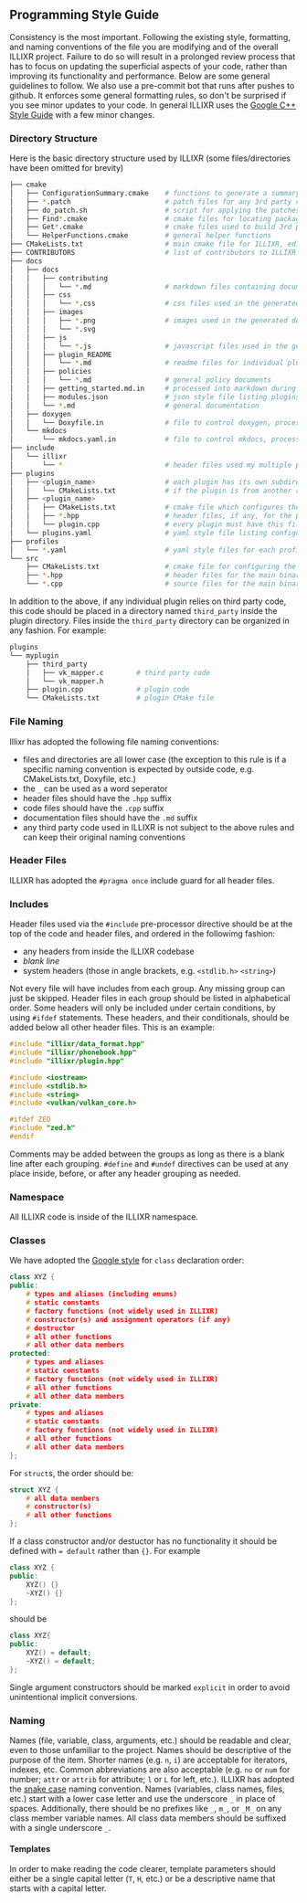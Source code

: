 ## Programming Style Guide

Consistency is the most important. Following the existing style, formatting, and naming conventions of the file you are modifying and of the overall ILLIXR project. Failure to do so will result in a prolonged review process that has to focus on updating the superficial aspects of your code, rather than improving its functionality and performance. Below are some general guidelines to follow. We also use a pre-commit bot that runs after pushes to github. It enforces some general formatting rules, so don't be surprised if you see minor updates to your code. In general ILLIXR uses the [Google C++ Style Guide][3] with a few minor changes.

### Directory Structure

Here is the basic directory structure used by ILLIXR (some files/directories have been omitted for brevity)

```bash
├── cmake
│   ├── ConfigurationSummary.cmake    # functions to generate a summary after a cmake configuration run
│   ├── *.patch                       # patch files for any 3rd party code
│   ├── do_patch.sh                   # script for applying the patches
│   ├── Find*.cmake                   # cmake files for locating packages that do not have one installed by a repo
│   ├── Get*.cmake                    # cmake files used to build 3rd party packages
│   └── HelperFunctions.cmake         # general helper functions
├── CMakeLists.txt                    # main cmake file for ILLIXR, edit with caution
├── CONTRIBUTORS                      # list of contributors to ILLIXR
├── docs
│   ├── docs
│   │   ├── contributing
│   │   │   └── *.md                  # markdown files containing documentation on how to contribute to ILLIXR
│   │   ├── css
│   │   │   └── *.css                 # css files used in the generated HTML documentation
│   │   ├── images
│   │   │   ├── *.png                 # images used in the generated documentation
│   │   │   └── *.svg
│   │   ├── js
│   │   │   └── *.js                  # javascript files used in the generated HTML documentation
│   │   ├── plugin_README
│   │   │   └── *.md                  # readme files for individual plugins
│   │   ├── policies
│   │   │   └── *.md                  # general policy documents
│   │   ├── getting_started.md.in     # processed into markdown during cmake documentation build
│   │   ├── modules.json              # json style file listing plugins and any 3rd party dependencies
│   │   └── *.md                      # general documentation
│   ├── doxygen
│   │   └── Doxyfile.in               # file to control doxygen, processed during cmake configuration
│   └── mkdocs
│       └── mkdocs.yaml.in            # file to control mkdocs, processed during cmake configuration
├── include
│   └── illixr
│       └── *                         # header files used my multiple plugins or the main binary
├── plugins
│   ├── <plugin_name>                 # each plugin has its own subdirectory
│   │   └── CMakeLists.txt            # if the plugin is from another repository, then only this file is needed
│   ├── <plugin_name>
│   │   ├── CMakeLists.txt            # cmake file which configures the build for this plugin
│   │   ├── *.hpp                     # header files, if any, for the plugin
│   │   └── plugin.cpp                # every plugin must have this file which contains the code for the plugin
│   └── plugins.yaml                  # yaml style file listing configurations and plugins
├── profiles
│   └── *.yaml                        # yaml style files for each profile, these are auto-generated
└── src
    ├── CMakeLists.txt                # cmake file for configuring the build of the main binary
    ├── *.hpp                         # header files for the main binary
    └── *.cpp                         # source files for the main binary

```

In addition to the above, if any individual plugin relies on third party code, this code should be placed in a directory named `third_party` inside the plugin directory. Files inside the `third_party` directory can be organized in any fashion. For example:

```bash
plugins
└── myplugin
    ├── third_party
    │   ├── vk_mapper.c        # third party code
    │   └── vk_mapper.h
    ├── plugin.cpp             # plugin code
    └── CMakeLists.txt         # plugin CMake file
```

### File Naming

Illixr has adopted the following file naming conventions:

  - files and directories are all lower case (the exception to this rule is if a specific naming convention is expected by outside code, e.g. CMakeLists.txt, Doxyfile, etc.)
  - the `_` can be used as a word seperator
  - header files should have the `.hpp` suffix
  - code files should have the `.cpp` suffix
  - documentation files should have the `.md` suffix
  - any third party code used in ILLIXR is not subject to the above rules and can keep their original naming conventions

### Header Files

ILLIXR has adopted the `#pragma once` include guard for all header files.

### Includes

Header files used via the `#include` pre-processor directive should be at the top of the code and header files, and ordered in the followimg fashion:

  - any headers from inside the ILLIXR codebase
  - _blank line_
  - system headers (those in angle brackets, e.g. `<stdlib.h>` `<string>`)

Not every file will have includes from each group. Any missing group can just be skipped.
Header files in each group should be listed in alphabetical order. Some headers will only be included under certain conditions, by using `#ifdef` statements. These headers, and their conditionals, should be added below all other header files. This is an example:

```C++
#include "illixr/data_format.hpp"
#include "illixr/phonebook.hpp"
#include "illixr/plugin.hpp"

#include <iostream>
#include <stdlib.h>
#include <string>
#include <vulkan/vulkan_core.h>

#ifdef ZED
#include "zed.h"
#endif
```

Comments may be added between the groups as long as there is a blank line after each grouping. `#define` and `#undef` directives can be used at any place inside, before, or after any header grouping as needed.

### Namespace

All ILLIXR code is inside of the ILLIXR namespace.

### Classes

We have adopted the [Google style][1] for `class` declaration order:

```C++
class XYZ {
public:
    # types and aliases (including enums)
    # static constants
    # factory functions (not widely used in ILLIXR)
    # constructor(s) and assignment operators (if any)
    # destructor
    # all other functions
    # all other data members
protected:
    # types and aliases
    # static constants
    # factory functions (not widely used in ILLIXR)
    # all other functions
    # all other data members
private:
    # types and aliases
    # static constants
    # factory functions (not widely used in ILLIXR)
    # all other functions
    # all other data members
};
```

For `struct`s, the order should be:

```C++
struct XYZ {
    # all data members
    # constructor(s)
    # all other functions
};
```

If a class constructor and/or destuctor has no functionality it should be defined with `= default` rather than `{}`. For example

```C++
class XYZ {
public:
    XYZ() {}
    ~XYZ() {}
};
```

should be

```C++
class XYZ{
public:
    XYZ() = default;
    ~XYZ() = default;
};
```

Single argument constructors should be marked `explicit` in order to avoid unintentional implicit conversions.

### Naming

Names (file, variable, class, arguments, etc.) should be readable and clear, even to those unfamiliar to the project. Names should be descriptive of the purpose of the item. Shorter names (e.g. `n`, `i`) are acceptable for iterators, indexes, etc. Common abbreviations are also acceptable (e.g. `no` or `num` for number; `attr` or `attrib` for attribute; `l` or `L` for left, etc.).
ILLIXR has adopted the [snake case][2] naming convention. Names (variables, class names, files, etc.) start with a lower
case letter and use the underscore `_` in place of spaces. Additionally, there should be no prefixes like `_`, `m_`, or `_M_` on any class member variable names. All class data members should be suffixed with a single underscore `_`. 

#### Templates

In order to make reading the code clearer, template parameters should either be a single capital letter (`T`, `H`, etc.) or be a descriptive name that starts with a capital letter.


[1]:  https://google.github.io/styleguide/cppguide.html#Declaration_Order
[2]:  https://www.freecodecamp.org/news/programming-naming-conventions-explained/
[3]: https://google.github.io/styleguide/cppguide.html